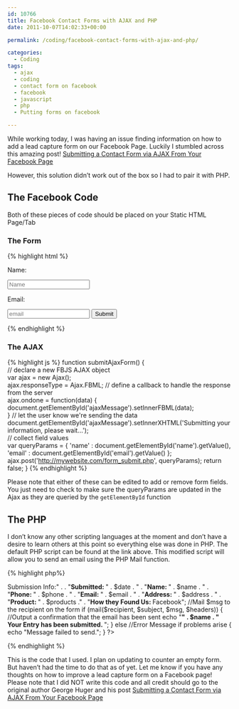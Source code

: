```yaml
---
id: 10766
title: Facebook Contact Forms with AJAX and PHP
date: 2011-10-07T14:02:33+00:00

permalink: /coding/facebook-contact-forms-with-ajax-and-php/

categories:
  - Coding
tags:
  - ajax
  - coding
  - contact form on facebook
  - facebook
  - javascript
  - php
  - Putting forms on facebook

---
```

While working today, I was having an issue finding information on how to add a lead capture form on our Facebook Page. Luckily I stumbled across this amazing post! [Submitting a Contact Form via AJAX From Your Facebook Page](http://illuminatikarate.com/blog/submitting-a-contact-form-via-ajax-from-your-facebook-page/)

However, this solution didn&#8217;t work out of the box so I had to pair it with PHP.

## The Facebook Code

Both of these pieces of code should be placed on your Static HTML Page/Tab

### The Form

{% highlight html %}
<form action="http://YOURWEBSITE.com/form_submit.php" method="post">
    <p><label for="name">Name:</label></p>
    <p><input id="name" name="name" placeholder="Name" /></p>
    <p><label for="email">Email:</label></p>
    <p><input id="email" placeholder="email" name="email" />
    <button type="submit">Submit</button>
    <p id="ajaxMessage"></p>
</form>
{% endhighlight %}

### The AJAX
{% highlight js %}
function submitAjaxForm() {  
    // declare a new FBJS AJAX object  
    var ajax = new Ajax();  
    ajax.responseType = Ajax.FBML;
    // define a callback to handle the response from the server  
    ajax.ondone = function(data)  {  
          document.getElementById('ajaxMessage').setInnerFBML(data);  
    }
    // let the user know we're sending the data
    document.getElementById('ajaxMessage').setInnerXHTML('Submitting your information, please wait...');  
    // collect field values  
    var queryParams = {
          'name' : document.getElementById('name').getValue(),
          'email' : document.getElementById('email').getValue()
    };
    ajax.post('http://mywebsite.com/form_submit.php', queryParams);  return false;
}
{% endhighlight %}

Please note that either of these can be edited to add or remove form fields. You just need to check to make sure the queryParams are updated in the Ajax as they are queried by the `getElementById` function

## The PHP

I don&#8217;t know any other scripting languages at the moment and don&#8217;t have a desire to learn others at this point so everything else was done in PHP. The default PHP script can be found at the link above. This modified script will allow you to send an email using the PHP Mail function.

{% highlight php%}
<?php
// Set Default Timezone to Indianapolis for Submission Date/Time
 date_default_timezone_set('America/Indianapolis');
// Get User Content from the Form
 $name = stripslashes($_POST['name']);
 $email = stripslashes($_POST['email']);
 $phone = stripslashes($_POST['phone']);
 $address = stripslashes($_POST['address']);
 $products = stripslashes($_POST['product']);
// Set Date for when Submission was Sent
 $date = date('F d, Y @ h:i a', time());

// Email headers and subject information
 $headers = 'MIME-Version: 1.0' . "rn";
 $headers .= 'Content-type: text/html; charset=iso-8859-1' . "rn"; //HTML Content Type
 $headers .= 'From: ' . $name . ''; //Who's it from? The person that filled out the form!
 $subject = 'YOUR EMAIL SUBJECT';
 $recipient = 'You@YourDomain.com';

 $msg = "<strong>Submission Info:</strong>" .
 . "<strong>Submitted: </strong>" . $date . "
 . "<strong>Name: </strong>" . $name . "
 . "<strong>Phone: </strong>" . $phone . "
 . "<strong>Email: </strong>" . $email . "
 . "<strong>Address: </strong>" . $address . "
 . "<strong>Product: </strong>" . $products ."
 . "<strong>How they Found Us: </strong>Facebook";
 //Mail $msg to the recipient on the form
 if (mail($recipient, $subject, $msg, $headers)) {
 //Output a confirmation that the email has been sent echo
 "<strong>" . $name . " Your Entry has been submitted. </strong>";
 } else
 //Error Message if problems arise {
 echo "Message failed to send.";
 }
?>
{% endhighlight %}

This is the code that I used. I plan on updating to counter an empty form. But haven&#8217;t had the time to do that as of yet. Let me know if you have any thoughts on how to improve a lead capture form on a Facebook page! Please note that I did NOT write this code and all credit should go to the original author George Huger and his post [Submitting a Contact Form via AJAX From Your Facebook Page](http://illuminatikarate.com/blog/submitting-a-contact-form-via-ajax-from-your-facebook-page/)
